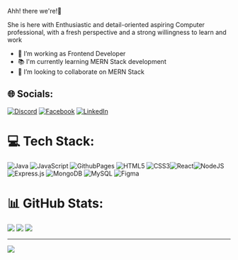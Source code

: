 Ahh! there we're!👋

 

She is here with Enthusiastic and detail-oriented aspiring Computer professional, with a fresh perspective and a strong willingness to learn and work


- 🔭 I’m working as Frontend Developer
- 📚 I'm currently learning MERN Stack development
- 👯 I’m looking to collaborate on MERN Stack

## 🌐 Socials:
[![Discord](https://img.shields.io/badge/Discord-%237289DA.svg?logo=discord&logoColor=white)](https://discord.gg/shraddhayadav3030) [![Facebook](https://img.shields.io/badge/Facebook-%231877F2.svg?logo=Facebook&logoColor=white)](https://facebook.com/https://www.facebook.com/profile.php?id=100081930796663)   [![LinkedIn](https://img.shields.io/badge/LinkedIn-%230077B5.svg?logo=linkedin&logoColor=white)](https://linkedin.com/in/linkedin.com/in/shraddha-yadav-772b77209) 
# 💻 Tech Stack:
![Java](https://img.shields.io/badge/java-%23ED8B00.svg?style=for-the-badge&logo=openjdk&logoColor=white) ![JavaScript](https://img.shields.io/badge/javascript-%23323330.svg?style=for-the-badge&logo=javascript&logoColor=%23F7DF1E) ![GithubPages](https://img.shields.io/badge/github%20pages-121013?style=for-the-badge&logo=github&logoColor=white)  ![HTML5](https://img.shields.io/badge/html5-%23E34F26.svg?style=for-the-badge&logo=html5&logoColor=white) ![CSS3](https://img.shields.io/badge/css3-%231572B6.svg?style=for-the-badge&logo=css3&logoColor=white)![React](https://img.shields.io/badge/react-%2320232a.svg?style=for-the-badge&logo=react&logoColor=%2361DAFB)![NodeJS](https://img.shields.io/badge/node.js-6DA55F?style=for-the-badge&logo=node.js&logoColor=white) ![Express.js](https://img.shields.io/badge/express.js-%23404d59.svg?style=for-the-badge&logo=express&logoColor=%2361DAFB) ![MongoDB](https://img.shields.io/badge/MongoDB-%234ea94b.svg?style=for-the-badge&logo=mongodb&logoColor=white) ![MySQL](https://img.shields.io/badge/mysql-%2300000f.svg?style=for-the-badge&logo=mysql&logoColor=white) ![Figma](https://img.shields.io/badge/figma-%23F24E1E.svg?style=for-the-badge&logo=figma&logoColor=white)
# 📊 GitHub Stats:
![](https://github-readme-stats.vercel.app/api?username=YDVSHRADDHA&theme=highcontrast&hide_border=false&include_all_commits=true&count_private=false)
![](https://github-readme-streak-stats.herokuapp.com/?user=YDVSHRADDHA&theme=highcontrast&hide_border=false)
![](https://github-readme-stats.vercel.app/api/top-langs/?username=YDVSHRADDHA&theme=highcontrast&hide_border=false&include_all_commits=true&count_private=false&layout=compact)

 
---
[![](https://visitcount.itsvg.in/api?id=YDVSHRADDHA&icon=3&color=3)](https://visitcount.itsvg.in)

 
